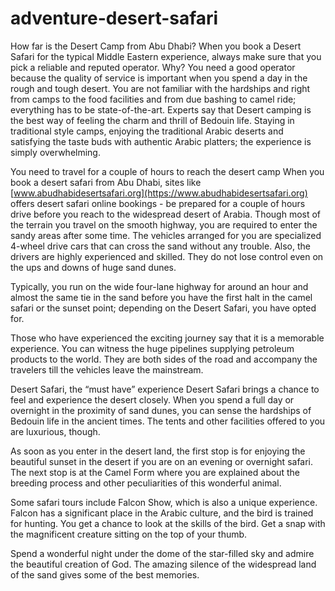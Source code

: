 # adventure-desert-safari
How far is the Desert Camp from Abu Dhabi?
When you book a Desert Safari for the typical Middle Eastern experience, always make sure that you pick a reliable and reputed operator. Why? You need a good operator because the quality of service is important when you spend a day in the rough and tough desert. You are not familiar with the hardships and right from camps to the food facilities and from due bashing to camel ride; everything has to be state-of-the-art. Experts say that Desert camping is the best way of feeling the charm and thrill of Bedouin life. Staying in traditional style camps, enjoying the traditional Arabic deserts and satisfying the taste buds with authentic Arabic platters; the experience is simply overwhelming. 

You need to travel for a couple of hours to reach the desert camp
When you book a desert safari from Abu Dhabi, sites like [www.abudhabidesertsafari.org](https://www.abudhabidesertsafari.org) offers desert safari online bookings - be prepared for a couple of hours drive before you reach to the widespread desert of Arabia.  Though most of the terrain you travel on the smooth highway, you are required to enter the sandy areas after some time. The vehicles arranged for you are specialized 4-wheel drive cars that can cross the sand without any trouble. Also, the drivers are highly experienced and skilled. They do not lose control even on the ups and downs of huge sand dunes. 

Typically, you run on the wide four-lane highway for around an hour and almost the same tie in the sand before you have the first halt in the camel safari or the sunset point; depending on the Desert Safari, you have opted for. 

Those who have experienced the exciting journey say that it is a memorable experience. You can witness the huge pipelines supplying petroleum products to the world. They are both sides of the road and accompany the travelers till the vehicles leave the mainstream. 

Desert Safari, the “must have” experience
Desert Safari brings a chance to feel and experience the desert closely. When you spend a full day or overnight in the proximity of sand dunes, you can sense the hardships of Bedouin life in the ancient times.  The tents and other facilities offered to you are luxurious, though.

As soon as you enter in the desert land, the first stop is for enjoying the beautiful sunset in the desert if you are on an evening or overnight safari. The next stop is at the Camel Form where you are explained about the breeding process and other peculiarities of this wonderful animal. 

Some safari tours include Falcon Show, which is also a unique experience. Falcon has a significant place in the Arabic culture, and the bird is trained for hunting. You get a chance to look at the skills of the bird. Get a snap with the magnificent creature sitting on the top of your thumb. 

Spend a wonderful night under the dome of the star-filled sky and admire the beautiful creation of God. The amazing silence of the widespread land of the sand gives some of the best memories.

